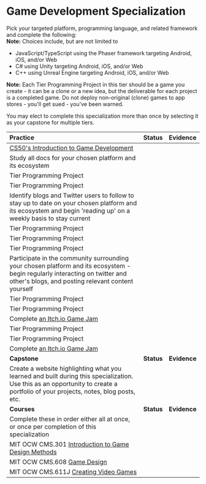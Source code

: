 # Game Development Specialization

Pick your targeted platform, programming language, and related framework and complete the following:  
**Note:** Choices include, but are not limited to

- JavaScript/TypeScript using the Phaser framework targeting Android, iOS, and/or Web
- C# using Unity targeting Android, iOS, and/or Web
- C++ using Unreal Engine targeting Android, iOS, and/or Web

**Note:** Each Tier Programming Project in this tier should be a game you create - it can be a clone or a new idea, but the deliverable for each project is a completed game. Do not deploy non-original (clone) games to app stores - you'll get sued - you've been warned.

You may elect to complete this specialization more than once by selecting it as your capstone for multiple tiers.

| **Practice**                                                                                                                                                                           | **Status** | **Evidence** |
| :------------------------------------------------------------------------------------------------------------------------------------------------------------------------------------- | :--------: | :----------: |
| [CS50's Introduction to Game Development](https://www.edx.org/course/cs50s-introduction-to-game-development)                                                                           |            |
| Study all docs for your chosen platform and its ecosystem                                                                                                                              |            |
| Tier Programming Project                                                                                                                                                               |            |
| Tier Programming Project                                                                                                                                                               |            |
| Identify blogs and Twitter users to follow to stay up to date on your chosen platform and its ecosystem and begin 'reading up' on a weekly basis to stay current                       |            |
| Tier Programming Project                                                                                                                                                               |            |
| Tier Programming Project                                                                                                                                                               |            |
| Tier Programming Project                                                                                                                                                               |            |
| Participate in the community surrounding your chosen platform and its ecosystem - begin regularly interacting on twitter and other's blogs, and posting relevant content yourself      |            |
| Tier Programming Project                                                                                                                                                               |            |
| Tier Programming Project                                                                                                                                                               |            |
| Complete [an Itch.io Game Jam](https://itch.io/jams)                                                                                                                                   |            |
| Tier Programming Project                                                                                                                                                               |            |
| Tier Programming Project                                                                                                                                                               |            |
| Complete [an Itch.io Game Jam](https://itch.io/jams)                                                                                                                                   |            |
| **Capstone**                                                                                                                                                                           | **Status** | **Evidence** |
| Create a website highlighting what you learned and built during this specialization. Use this as an opportunity to create a portfolio of your projects, notes, blog posts, etc.        |            |
| **Courses**                                                                                                                                                                            | **Status** | **Evidence** |
| Complete these in order either all at once, or once per completion of this specialization                                                                                                                                                                  |
| MIT OCW CMS.301 [Introduction to Game Design Methods](https://ocw.mit.edu/courses/comparative-media-studies-writing/cms-301-introduction-to-game-design-methods-spring-2016/index.htm) |            |
| MIT OCW CMS.608 [Game Design](https://ocw.mit.edu/courses/comparative-media-studies-writing/cms-608-game-design-spring-2014/index.htm)                                                 |            |
| MIT OCW CMS.611J [Creating Video Games](https://ocw.mit.edu/courses/comparative-media-studies-writing/cms-611j-creating-video-games-fall-2014/index.htm)                               |            |
